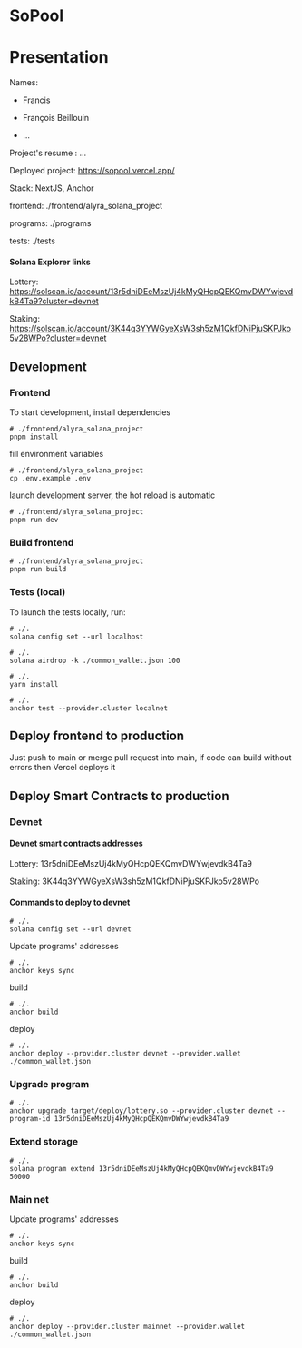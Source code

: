 # SoPool

# Presentation

Names:

- Francis

- François Beillouin

- ...

Project's resume : ...

Deployed project: https://sopool.vercel.app/

Stack: NextJS, Anchor

frontend: ./frontend/alyra_solana_project

programs: ./programs

tests: ./tests

#### Solana Explorer links

Lottery: https://solscan.io/account/13r5dniDEeMszUj4kMyQHcpQEKQmvDWYwjevdkB4Ta9?cluster=devnet

Staking: https://solscan.io/account/3K44q3YYWGyeXsW3sh5zM1QkfDNiPjuSKPJko5v28WPo?cluster=devnet


## Development

### Frontend

To start development, install dependencies

```shell
# ./frontend/alyra_solana_project
pnpm install
```

fill environment variables

```shell
# ./frontend/alyra_solana_project
cp .env.example .env
```

launch development server, the hot reload is automatic

```shell
# ./frontend/alyra_solana_project
pnpm run dev
```

### Build frontend

```shell
# ./frontend/alyra_solana_project
pnpm run build
```

### Tests (local)

To launch the tests locally, run:

```shell
# ./.
solana config set --url localhost
```

```shell
# ./.
solana airdrop -k ./common_wallet.json 100
```

```shell
# ./.
yarn install
```

```shell
# ./.
anchor test --provider.cluster localnet
```


## Deploy frontend to production

Just push to main or merge pull request into main, if code can build without errors then Vercel deploys it

## Deploy Smart Contracts to production

### Devnet


#### Devnet smart contracts addresses

Lottery: 13r5dniDEeMszUj4kMyQHcpQEKQmvDWYwjevdkB4Ta9

Staking: 3K44q3YYWGyeXsW3sh5zM1QkfDNiPjuSKPJko5v28WPo

#### Commands to deploy to devnet


```shell
# ./.
solana config set --url devnet
```

Update programs' addresses

```shell
# ./.
anchor keys sync
```

build 

```shell
# ./.
anchor build
```

deploy

```shell
# ./.
anchor deploy --provider.cluster devnet --provider.wallet ./common_wallet.json
```

### Upgrade program

```shell
# ./.
anchor upgrade target/deploy/lottery.so --provider.cluster devnet --program-id 13r5dniDEeMszUj4kMyQHcpQEKQmvDWYwjevdkB4Ta9
```

### Extend storage

```shell
# ./.
solana program extend 13r5dniDEeMszUj4kMyQHcpQEKQmvDWYwjevdkB4Ta9 50000
```

### Main net

Update programs' addresses

```shell
# ./.
anchor keys sync
```


build 

```shell
# ./.
anchor build
```

deploy

```shell
# ./.
anchor deploy --provider.cluster mainnet --provider.wallet ./common_wallet.json
```